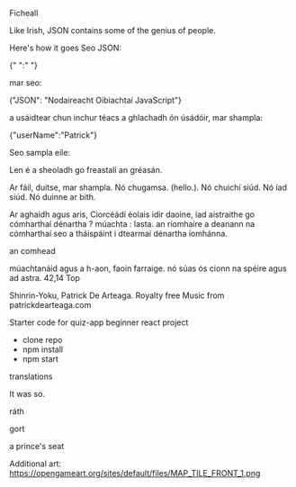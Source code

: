     

Ficheall


Like Irish, JSON contains some of the genius of people.

Here's how it goes
Seo JSON:

{" ":" "}

mar seo:

("JSON": "Nodaireacht Oibiachtaí JavaScript"}

a usáidtear chun inchur téacs a ghlachadh ón úsádóir,
mar shampla:

{"userName":"Patrick"}

Seo sampla eile:



 Len é a sheoladh go freastalí an gréasán.

Ar fáil, duitse, mar shampla.
Nó chugamsa. (hello.).
Nó chuichí siúd.
Nó íad siúd.
Nó duinne ar bith.

Ar aghaidh agus aris,
Ciorcéádí éolais idir daoine, íad aistraithe go cómharthaí dénartha ? múachta : lasta.
an ríomhaire a deanann na cómharthaí seo a tháispáint i dtearmaí dénartha íomhánna.

an comhead



múachtanáid agus a h-aon, faoin farraige.
nó súas ós cionn na spéire
agus ad astra.
                                                                                                                                                                             42,14         Top



Shinrin-Yoku, Patrick De Arteaga.
Royalty free Music from patrickdearteaga.com 


Starter code for quiz-app beginner react project

- clone repo
- npm install
- npm start

translations

It was so.

ráth 


gort


a prince's seat




Additional art:
https://opengameart.org/sites/default/files/MAP_TILE_FRONT_1.png
